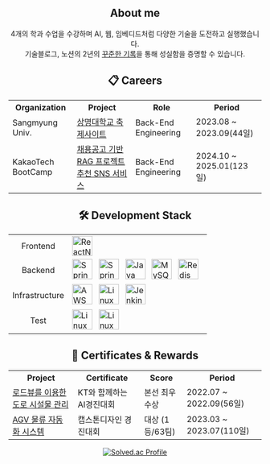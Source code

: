 <div align="center">
  <h2>About me</h2>
  4개의 학과 수업을 수강하며 AI, 웹, 임베디드처럼 다양한 기술을 도전하고 실행했습니다. <br/>
  기술블로그, 노션의 2년의 <a href="https://codewizard.notion.site/14e8f3e58a9d80bab4d7dc97e05a702e?pvs=73">꾸준한 기록</a>을 통해 성실함을 증명할 수 있습니다. <br/>
</div>

<div align="center">
    <h2>📋 Careers</h2>
  <table>
    <tr>
      <th>Organization</th>
      <th>Project</th>
      <th>Role</th>
      <th>Period</th>
    </tr>
    <tr>
      <td>Sangmyung Univ.</td>
      <td><a href="https://codewizard.tistory.com/28">상명대학교 축제사이트</a></td>
      <td>Back-End Engineering</td>
      <td>2023.08 ~ 2023.09(44일)</td>
    </tr>
    <tr>
      <td>KakaoTech BootCamp</td>
      <td><a href="https://github.com/ktb-cpplab/cpplab-be">채용공고 기반 RAG 프로젝트 추천 SNS 서비스</a></td>
      <td>Back-End Engineering</td>
      <td>2024.10 ~ 2025.01(123일)</td>
    </tr>
  </table>
</div>

<div align="center">
  <h2>🛠 Development Stack</h2>
  <table>
    <tr>
      <td align="center">Frontend</td>
      <td>
          <div>
            <img alt="ReactNative" width="40px" src="https://github.com/user-attachments/assets/cabfe2b4-acd6-4237-bacf-142ff11d7055" />
        </div>
      </td>  
    </tr>
    <tr>
      <td align="center">Backend</td>
      <td>
        <div>
          <img alt="SpringBoot" width="40px" src="https://github.com/user-attachments/assets/637cb8c2-4c4e-4157-bacb-3fb128f04455" />
          &nbsp;
          <img alt="SpringBatch" width="40px" src="https://github.com/user-attachments/assets/29e0136c-2633-4efb-b708-9112cb2fce1d" />
          &nbsp;
          <img alt="Java" width="40px" src="https://github.com/user-attachments/assets/bdf61e6e-be18-4b93-8872-ef207d82a3b3" />
          &nbsp;
          <img alt="MySQL" width="40px" src="https://github.com/user-attachments/assets/aa76d67d-2ad3-43e7-81b0-7a249eaffd79" />
          &nbsp;
          <img alt="Redis" width="40px" src="https://github.com/user-attachments/assets/36d1e300-c565-471f-b610-57a886fc0762" />
          &nbsp;
          <br/>
        </div>
      </td>
    </tr>
    <tr>
      <td align="center">Infrastructure</td>
      <td>
          <div>
            <img alt="AWS" width="40px" src="https://github.com/user-attachments/assets/251c8aa8-b2b5-43ce-8342-258e6e297ca0" />
            &nbsp;
            <img alt="Linux" width="40px" src="https://github.com/user-attachments/assets/326519fd-1231-41a2-b70d-81fdf942f5e4" />
            &nbsp;
            <img alt="Jenkins" width="40px" src="https://github.com/user-attachments/assets/87b6e4a8-b8ba-450b-aaac-a68ec0c63dd7" />
        </div>
      </td>  
    </tr>
  
  <tr>
    <td align="center">Test</td>  
    <td>
      <div>
        <img alt="Linux" width="40px" src="https://github.com/user-attachments/assets/c860e2d9-648b-4e3b-b9a2-ec9661556aa6" />
        &nbsp;
        <img alt="Linux" width="40px" src="https://github.com/user-attachments/assets/fce0bd01-7247-4759-a3c7-f78a69c92463" />
        &nbsp;
      </div>
    </td>
  </tr>
    
  </table>
</div>


<div align="center">
  <h2>🏅 Certificates & Rewards</h2>
  <table>
    <tr>
      <th>Project</th>
      <th>Certificate</th>
      <th>Score</th>
      <th>Period</th>
    </tr>
    <tr>
      <td><a href="https://github.com/softwareyong/kt_al_road_facility_maintenance">로드뷰를 이용한 도로 시설물 관리</a></td>
      <td>KT와 함께하는 AI경진대회</td>
      <td> 본선 최우수상</td>
      <td>2022.07 ~ 2022.09(56일)</td>
    </tr>
    <tr>
      <td><a href="https://github.com/softwareyong/Capstone-Design">AGV 물류 자동화 시스템</a></td>
      <td>캡스톤디자인 경진대회</td>
      <td>대상 (1등/63팀)</td>
      <td>2023.03 ~  2023.07(110일)</td>
    </tr>
  </table>
</div>

<div align="center">

  [![Solved.ac Profile](http://mazassumnida.wtf/api/v2/generate_badge?boj=lyw0324)](https://solved.ac/lyw0324/)
 </div>

<!--
 <div align="center">
<a href="https://github.com/devxb/gitanimals">
<img
  src="https://render.gitanimals.org/farms/softwareyong"
  width="600"
  height="300"
/>
</a>
</div>
-->

 
